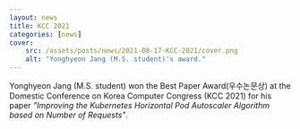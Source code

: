 ```yaml
---
layout: news
title: KCC 2021
categories: [news]
cover:
    src: /assets/posts/news/2021-08-17-KCC-2021/cover.png
    alt: "Yonghyeon Jang (M.S. student)'s award."
---
```


Yonghyeon Jang (M.S. student) won the Best Paper Award(우수논문상) at the Domestic Conference on Korea Computer Congress (KCC 2021) for his paper _"Improving the Kubernetes Horizontal Pod Autoscaler Algorithm based on Number of Requests"_.
